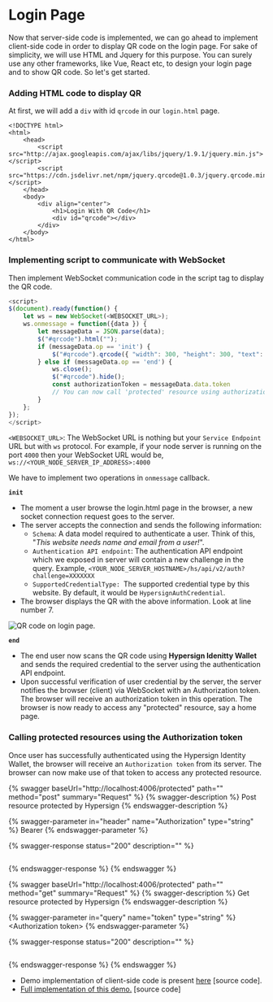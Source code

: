 # Login Page



Now that server-side code is implemented, we can go ahead to implement client-side code in order to display QR code on the login page. For sake of simplicity, we will use HTML and Jquery for this purpose. You can surely use any other frameworks, like Vue, React etc, to design your login page and to show QR code. So let's get started.

### Adding HTML code to display QR

At first, we will add a `div` with id `qrcode` in our `login.html` page.&#x20;

```markup
<!DOCTYPE html>
<html>
    <head>
        <script src="http://ajax.googleapis.com/ajax/libs/jquery/1.9.1/jquery.min.js"></script>
        <script src="https://cdn.jsdelivr.net/npm/jquery.qrcode@1.0.3/jquery.qrcode.min.js"></script>
    </head>
    <body>
        <div align="center">
            <h1>Login With QR Code</h1>
            <div id="qrcode"></div>
        </div>  
    </body>
</html>
```

### Implementing script to communicate with WebSocket

Then implement WebSocket communication code in the script tag to display the QR code.

```javascript
<script>
$(document).ready(function() {
    let ws = new WebSocket(<WEBSOCKET_URL>);
    ws.onmessage = function({data }) {
        let messageData = JSON.parse(data);
        $("#qrcode").html("");
        if (messageData.op == 'init') {
            $("#qrcode").qrcode({ "width": 300, "height": 300, "text": JSON.stringify(messageData.data) });
        } else if (messageData.op == 'end') {
            ws.close();
            $("#qrcode").hide();
            const authorizationToken = messageData.data.token
            // You can now call 'protected' resource using authorizationToken
        }
    };
});
</script>
```

`<WEBSOCKET_URL>`: The WebSocket URL is nothing but your `Service Endpoint` URL but with `ws` protocol. For example, if your node server is running on the port `4000` then your WebSocket URL would be, `ws://<YOUR_NODE_SERVER_IP_ADDRESS>:4000`

We have to implement two operations in `onmessage` callback.

**`init`**

* The moment a user browse the login.html page in the browser, a new socket connection request goes to the server.
* The server accepts the connection and sends the following information:
  * &#x20; `Schema`: A data model required to authenticate a user. Think of this, "_This website needs name and email from a user!_".
  * `Authentication API endpoint`: The authentication API endpoint which we exposed in server will contain a new challenge in the query. Example,  `<YOUR_NODE_SERVER_HOSTNAME>/hs/api/v2/auth?challenge=XXXXXXX`
  * `SupportedCredentialType: `The supported credential type by this website. By default, it would be `HypersignAuthCredential`.
* The browser displays the QR with the above information.  Look at line number 7.

![QR code on login page.](<../../../../.gitbook/assets/image (14).png>)

**`end`**

* The end user now scans the QR code using **Hypersign Idenitty Wallet** and sends the required credential to the server using the authentication API endpoint.
* Upon successful verification of user credential by the server, the server notifies the browser (client) via WebSocket with an Authorization token. The browser will receive an authorization token in this operation. The browser is now ready to access any "protected" resource, say a home page.&#x20;

### Calling protected resources using the Authorization token

Once user has successfully authenticated using the Hypersign Identity Wallet, the browser will receive an `Authorization token` from its server. The browser can now make use of that token to access any protected resource.

{% swagger baseUrl="http://localhost:4006/protected" path="" method="post" summary="Request" %}
{% swagger-description %}
Post resource protected by Hypersign
{% endswagger-description %}

{% swagger-parameter in="header" name="Authorization" type="string" %}
Bearer <Authorization Token>
{% endswagger-parameter %}

{% swagger-response status="200" description="" %}
```
```
{% endswagger-response %}
{% endswagger %}

{% swagger baseUrl="http://localhost:4006/protected" path="" method="get" summary="Request" %}
{% swagger-description %}
Get resource protected by Hypersign
{% endswagger-description %}

{% swagger-parameter in="query" name="token" type="string" %}
\<Authorization token>
{% endswagger-parameter %}

{% swagger-response status="200" description="" %}
```
```
{% endswagger-response %}
{% endswagger %}



* Demo implementation of client-side code is present [here](https://github.com/hypersign-protocol/hypersign-auth-js-sdk/blob/master/demo/public/index.html) \[source code].
* [Full implementation of this demo.](https://github.com/hypersign-protocol/hypersign-auth-js-sdk/tree/master/demo) \[source code]
